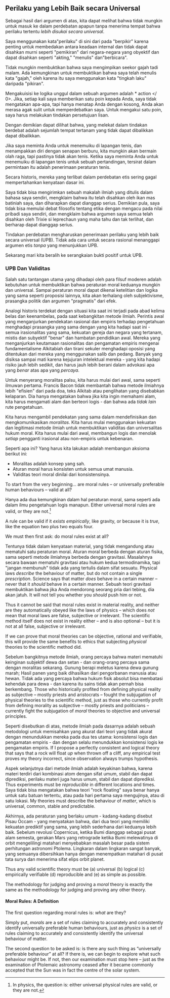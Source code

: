 ## Perilaku yang Lebih Baik secara Universal

Sebagai hasil dari argumen di atas, kita dapat melihat bahwa tidak mungkin untuk masuk ke dalam perdebatan apapun tanpa menerima tempat bahwa perilaku tertentu *lebih disukai secara universal*.

Saya menggunakan kata"perilaku" di sini dari pada "berpikir" karena penting untuk membedakan antara keadaan internal dan tidak dapat disahkan murni seperti "pemikiran" dari negara-negara yang obyektif dan dapat disahkan seperti "akting," "menulis" dan"berbicara".

Tidak mungkin membuktikan bahwa saya mengimpikan seekor gajah tadi malam. Ada kemungkinan untuk membuktikan bahwa saya telah menulis kata "gajah," oleh karena itu saya menggunakan kata "tingkah laku" daripada "pikiran".

Mengakuisisi ke logika unggul dalam sebuah argumen adalah * action </ 0>. Jika, setiap kali saya memberikan satu poin kepada Anda, saya tidak mengatakan apa-apa, tapi hanya menatap Anda dengan kosong, Anda akan merasa agak sulit untuk memperdebatkan saya. Untuk mengakui satu poin, saya harus melakukan tindakan persetujuan lisan.</p> 

Dengan demikian dapat dilihat bahwa, yang melekat dalam tindakan berdebat adalah sejumlah tempat tertanam yang tidak dapat dibalikkan dapat dibalikkan.

Jika saya meminta Anda untuk menemuiku di lapangan tenis, dan menampakkan diri dengan senapan berburu, kita mungkin akan bermain olah raga, tapi pastinya tidak akan tenis. Ketika saya meminta Anda untuk menemuiku di lapangan tenis untuk sebuah pertandingan, tersirat dalam permintaan itu adalah penerimaan peraturan tenis.

Secara historis, mereka yang terlibat dalam perdebatan etis sering gagal mempertahankan kenyataan dasar ini.

Saya tidak bisa mengirimkan sebuah makalah ilmiah yang ditulis dalam bahasa saya sendiri, mengklaim bahwa itu telah disahkan oleh ikan mas batiniah saya, dan diharapkan dapat dianggap serius. Demikian pula, saya tidak bisa memulai debat filosofis tentang etika dengan mengacu pada nilai pribadi saya sendiri, dan mengklaim bahwa argumen saya semua telah disahkan oleh Trixie si leprechaun yang maha tahu dan tak terlihat, dan berharap dapat dianggap serius.

Tindakan perdebatan mengharuskan penerimaan perilaku yang lebih baik secara universal (UPB). Tidak ada cara untuk secara rasional menanggapi argumen etis *tanpa* yang menunjukkan UPB.

Sekarang mari kita beralih ke serangkaian bukti positif untuk UPB.

### UPB Dan Validitas

Salah satu tantangan utama yang dihadapi oleh para filsuf moderen adalah kebutuhan untuk membuktikan bahwa peraturan moral keduanya mungkin dan universal. Sampai peraturan moral dapat dikenai ketelitian dan logika yang sama seperti proposisi lainnya, kita akan terhalang oleh subjektivisme, prasangka politik dan argumen "pragmatis" dari efek.

Analogi historis terdekat dengan situasi kita saat ini terjadi pada abad kelima belas dan keenambelas, pada saat kebangkitan metode ilmiah. Perintis awal yang menganjurkan pendekatan rasional dan empiris terhadap pengetahuan menghadapi prasangka yang sama dengan yang kita hadapi saat ini - semua irasionalitas yang sama, kekuatan gereja dan negara yang tertanam, mistis dan subyektif "benar" dan hambatan pendidikan awal. Mereka yang menganjurkan keutamaan rasionalitas dan pengamatan empiris mengenai fundamentalisme Alkitabiah dan tirani sekuler menghadapi oposisi yang ditentukan dari mereka yang menggunakan salib dan pedang. Banyak yang disiksa sampai mati karena kejujuran intelektual mereka - yang kita hadapi risiko jauh lebih sedikit, dan harus jauh lebih berani dalam advokasi apa yang *benar* atas apa yang *percaya*.

Untuk menyerang moralitas palsu, kita harus mulai dari awal, sama seperti ilmuwan pertama. Francis Bacon tidak membantah bahwa metode ilmiahnya lebih "efisien" dari pada doa, teks Alkitab atau penglihatan yang disebabkan kelaparan. Dia hanya mengatakan bahwa jika kita ingin memahami alam, kita harus mengamati alam dan berteori logis - dan bahwa ada *tidak lain* rute pengetahuan.

Kita harus mengambil pendekatan yang sama dalam mendefinisikan dan mengkomunikasikan *moralitas*. Kita harus mulai menggunakan kekuatan dan legitimasi metode ilmiah untuk membuktikan validitas dan universalitas hukum moral. Kita harus mulai dari awal, membangun logis dan menolak *setiap* pengganti irasional atau non-empiris untuk kebenaran.

Seperti apa ini? Yang harus kita lakukan adalah membangun aksioma berikut ini:

- Moralitas adalah konsep yang sah.
- Aturan moral harus konsisten untuk semua umat manusia.
- Validitas teori moral dinilai dari konsistensinya.

To start from the very beginning… are moral rules – or universally preferable human behaviours – valid at all?

Hanya ada dua kemungkinan dalam hal peraturan moral, sama seperti ada dalam ilmu pengetahuan logis manapun. Either universal moral rules are valid, or they are not.[^6]

A rule can be valid if it *exists empirically*, like gravity, or because it is *true*, like the equation two plus two equals four.

We must then first ask: do moral rules exist at all?

Tentunya tidak dalam kenyataan material, yang tidak mengandung atau mematuhi satu peraturan moral. Aturan moral berbeda dengan aturan fisika, sama seperti metode ilmiahnya berbeda dengan gravitasi. Masalahnya secara bawaan mematuhi gravitasi atau hukum kedua termodinamika, tapi "jangan membunuh" tidak ada yang tertulis dalam sifat sesuatu. Physical laws *describe* the behaviour of matter, but do not contain a single *prescription*. Science says that matter *does* behave in a certain manner – never that it *should* behave in a certain manner. Sebuah teori gravitasi membuktikan bahwa jika Anda mendorong seorang pria dari tebing, dia akan jatuh. It will not tell you whether you *should* push him or not.

Thus it cannot be said that moral rules exist in material reality, and neither are they automatically obeyed like the laws of physics – which does *not* mean that moral laws are false, subjective or irrelevant. The scientific method itself does not exist in reality either – and is also optional – but it is not at all false, subjective or irrelevant.

If we can prove that moral theories can be objective, rational and verifiable, this will provide the same benefits to ethics that subjecting *physical* theories to the scientific method did.

Sebelum bangkitnya metode ilmiah, orang percaya bahwa materi mematuhi keinginan subjektif dewa dan setan - dan orang-orang percaya sama dengan moralitas sekarang. Gunung berapi meletus karena dewa gunung marah; Hasil panen yang baik dihasilkan dari pengorbanan manusia atau hewan. Tidak ada yang percaya bahwa hukum fisik absolut bisa membatasi kehendak para dewa - dan karena itu sains tidak akan pernah bisa berkembang. Those who historically profited from defining physical reality as subjective – mostly priests and aristocrats – fought the subjugation of physical theories to the scientific method, just as those who currently profit from defining morality as subjective – mostly priests and politicians – currently fight the subjugation of *moral* theories to objective and universal principles.

Seperti disebutkan di atas, metode ilmiah pada dasarnya adalah sebuah metodologi untuk memisahkan yang akurat dari teori yang tidak akurat dengan menundukkan mereka pada dua tes utama: konsistensi logis dan pengamatan empiris - dan dengan selalu menundukkan konsistensi logis ke pengamatan empiris. If I propose a perfectly consistent and logical theory that says that a rock will float *up* when thrown off a cliff, any empirical test proves my theory incorrect, since observation always trumps hypothesis.

Aspek selanjutnya dari metode ilmiah adalah keyakinan bahwa, karena materi terdiri dari kombinasi atom dengan sifat umum, stabil dan dapat diprediksi, perilaku materi juga harus umum, stabil dan dapat diprediksi. Thus experiments must be *reproducible* in different locations and times. Saya tidak bisa mengatakan bahwa teori "rock floating" saya benar hanya untuk satu batuan tertentu, atau pada hari pertama saya mengujinya, atau di satu lokasi. My theories must describe the behaviour of *matter*, which is universal, common, stable and predictable.

Akhirnya, ada peraturan yang berlaku umum - kadang-kadang disebut Pisau Occam - yang menyatakan bahwa, dari dua teori yang memiliki kekuatan prediktif yang sama, yang lebih sederhana dari keduanya lebih baik. Sebelum revolusi Copernicus, ketika Bumi dianggap sebagai pusat alam semesta, gerakan Mars yang retrograde ketika Bumi melewatinya di orbit mengelilingi matahari menyebabkan masalah besar pada sistem perhitungan astronomi Ptolema. Lingkaran dalam lingkaran sangat banyak, yang semuanya dibersihkan hanya dengan menempatkan matahari di pusat tata surya dan menerima sifat elips orbit planet.

Thus any valid scientific theory must be (a) universal (b) logical (c) empirically verifiable (d) reproducible and (e) as simple as possible.

The methodology for judging and proving a *moral* theory is exactly the same as the methodology for judging and proving any other theory.

#### Moral Rules: A Definition

The first question regarding moral rules is: *what* are they?

Simply put, *morals* are a set of rules claiming to accurately and consistently identify universally preferable human behaviours, just as *physics* is a set of rules claiming to accurately and consistently identify the universal behaviour of matter.

The second question to be asked is: is there any such thing as “universally preferable behaviour” at all? If there is, we can begin to explore what such behaviour might be. If not, then our examination must stop here – just as the examination of Ptolemaic astronomy ceased after it became commonly accepted that the Sun was in fact the centre of the solar system.

[^6]: In physics, the question is: either universal physical rules are valid, or they are not.